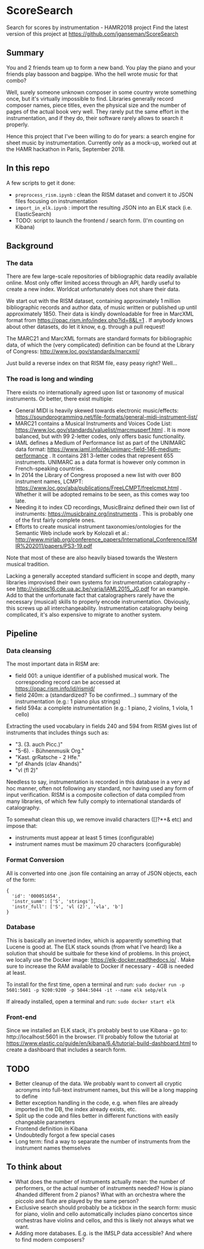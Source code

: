 # ScoreSearch
Search for scores by instrumentation - HAMR2018 project
Find the latest version of this project at https://github.com/jganseman/ScoreSearch

## Summary
You and 2 friends team up to form a new band. You play the piano and your friends play bassoon and bagpipe. Who the hell wrote music for that combo? 

Well, surely someone unknown composer in some country wrote something once, but it's virtually impossible to find. Libraries generally record composer names, piece titles, even the physical size and the number of pages of the actual book very well. They rarely put the same effort in the instrumentation, and if they do, their software rarely allows to search it properly.

Hence this project that I've been willing to do for years: a search engine for sheet music by instrumentation. Currently only as a mock-up, worked out at the HAMR hackathon in Paris, September 2018.

## In this repo
A few scripts to get it done:
* `preprocess_rism.ipynb` : clean the RISM dataset and convert it to JSON files focusing on instrumentation
* `import_in_elk.ipynb` : import the resulting JSON into an ELK stack (i.e. ElasticSearch)
* TODO: script to launch the frontend / search form. (I'm counting on Kibana)

## Background

### The data
There are few large-scale repositories of bibliographic data readily available online. Most only offer limited access through an API, hardly useful to create a new index. Worldcat unfortunately does not share their data.

We start out with the RISM dataset, containing approximately 1 million bibliographic records and author data, of music written or published up until approximately 1850. Their data is kindly downloadable for free in MarcXML format from https://opac.rism.info/index.php?id=8&L=1 . If anybody knows about other datasets, do let it know, e.g. through a pull request!

The MARC21 and MarcXML formats are standard formats for bibliographic data, of which the (very complicated) definition can be found at the Library of Congress: http://www.loc.gov/standards/marcxml/

Just build a reverse index on that RISM file, easy peasy right? Well...

### The road is long and winding
There exists no internationally agreed upon list or taxonomy of musical instruments. Or better, there exist multiple: 
* General MIDI is heavily skewed towards electronic music/effects: https://soundprogramming.net/file-formats/general-midi-instrument-list/
* MARC21 contains a Musical Instruments and Voices Code List: https://www.loc.gov/standards/valuelist/marcmusperf.html . It is more balanced, but with 99 2-letter codes, only offers basic functionality.
* IAML defines a Medium of Performance list as part of the UNIMARC data format: https://www.iaml.info/de/unimarc-field-146-medium-performance . It contains 281 3-letter codes that represent 655 instruments. UNIMARC as a data format is however only common in French-speaking countries.
* In 2014 the Library of Congress proposed a new list with over 800 instrument names, LCMPT: https://www.loc.gov/aba/publications/FreeLCMPT/freelcmpt.html . Whether it will be adopted remains to be seen, as this comes way too late.
* Needing it to index CD recordings, MusicBrainz defined their own list of instruments: https://musicbrainz.org/instruments . This is probably one of the first fairly complete ones. 
* Efforts to create musical instrument taxonomies/ontologies for the Semantic Web include work by Kolozali et al.: http://www.mirlab.org/conference_papers/International_Conference/ISMIR%202011/papers/PS3-19.pdf

Note that most of these are also heavily biased towards the Western musical tradition.

Lacking a generally accepted standard sufficient in scope and depth, many libraries improvised their own systems for instrumentation catalography - see http://visiepc16.cde.ua.ac.be/varia/IAML2015_JG.pdf for an example. Add to that the unfortunate fact that catalographers rarely have the necessary (musical) skills to properly encode instrumentation. Obviously, this screws up all interchangeability. Instrumentation catalography being complicated, it's also expensive to migrate to another system.

## Pipeline

### Data cleansing
The most important data in RISM are:
* field 001: a unique identifier of a published musical work. The corresponding record can be accessed at https://opac.rism.info/id/rismid/<UUID>
* field 240m: a (standardized? To be confirmed...) summary of the instrumentation (e.g.: 1 piano plus strings)
* field 594a: a complete instrumentation (e.g.: 1 piano, 2 violins, 1 viola, 1 cello)

Extracting the used vocabulary in fields 240 and 594 from RISM gives list of instruments that includes things such as:
* "3. (3. auch Picc.)"
* "5-6). - Bühnenmusik Org."
* "Kast. grRatsche - 2 Hfe."
* "pf 4hands (clav 4hands)"
* "vl (fl 2)"

Needless to say, instrumentation is recorded in this database in a very ad hoc manner, often not following any standard, nor having used any form of input verification. RISM is a composite collection of data compiled from many libraries, of which few fully comply to international standards of catalography. 

To somewhat clean this up, we remove invalid characters (\[\]?\*+\& etc) and impose that:
* instruments must appear at least 5 times (configurable)
* instrument names must be maximum 20 characters (configurable)

### Format Conversion
All is converted into one .json file containing an array of JSON objects, each of the form:
```
{
  'id': '000051654', 
  'instr_summ': ['S', 'strings'], 
  'instr_full': ['S', 'vl (2)', 'vla', 'b']
}
```

### Database
This is basically an inverted index, which is apparently something that Lucene is good at. The ELK stack sounds (from what I've heard) like a solution that should be suitbale for these kind of problems. In this project, we locally use the Docker image: https://elk-docker.readthedocs.io/ . 
Make sure to increase the RAM available to Docker if necessary - 4GB is needed at least.

To install for the first time, open a terminal and run: 
`sudo docker run -p 5601:5601 -p 9200:9200 -p 5044:5044 -it --name elk sebp/elk`

If already installed, open a terminal and run:
`sudo docker start elk`

### Front-end
Since we installed an ELK stack, it's probably best to use Kibana - go to: http://localhost:5601 in the browser. 
I'll probably follow the tutorial at https://www.elastic.co/guide/en/kibana/6.4/tutorial-build-dashboard.html to create a dashboard that includes a search form.

## TODO
* Better cleanup of the data. We probably want to convert all cryptic acronyms into full-text instrument names, but this will be a long mapping to define
* Better exception handling in the code, e.g. when files are already imported in the DB, the index already exists, etc.
* Split up the code and files better in different functions with easily changeable parameters
* Frontend definition in Kibana
* Undoubtedly forgot a few special cases
* Long term: find a way to separate the number of instruments from the instrument names themselves

## To think about
* What does the number of instruments actually mean: the number of performers, or the actual number of instruments needed? How is piano 4handed different from 2 pianos? What with an orchestra where the piccolo and flute are played by the same person?
* Exclusive search should probably be a tickbox in the search form: music for piano, violin and cello automatically includes piano concertos since orchestras have violins and cellos, and this is likely not always what we want.
* Adding more databases. E.g. is the IMSLP data accessible? And where to find modern composers?
